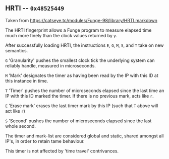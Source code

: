## HRTI -- `0x48525449`

Taken from https://catseye.tc/modules/Funge-98/library/HRTI.markdown

The HRTI fingerprint allows a Funge program to measure elapsed time much
more finely than the clock values returned by `y`.

After successfully loading HRTI, the instructions `E`, `G`, `M`, `S`,
and `T` take on new semantics.

`G` 'Granularity' pushes the smallest clock tick the underlying system
can reliably handle, measured in microseconds.

`M` 'Mark' designates the timer as having been read by the IP with this
ID at this instance in time.

`T` 'Timer' pushes the number of microseconds elapsed since the last
time an IP with this ID marked the timer. If there is no previous mark,
acts like `r`.

`E` 'Erase mark' erases the last timer mark by this IP (such that `T`
above will act like `r`)

`S` 'Second' pushes the number of microseconds elapsed since the last
whole second.

The timer and mark-list are considered global and static, shared amongst
all IP's, in order to retain tame behaviour.

This timer is not affected by 'time travel' contrivances.
